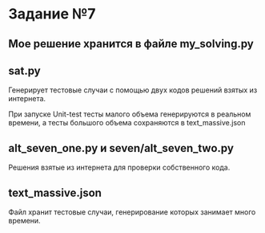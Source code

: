 Задание №7
===========

[](https://github.com/Ilysikov/TinkoffContest/blob/main/photo/ex7.jpg)

Мое решение хранится в файле my_solving.py 
-------------------------------------------

sat.py
-------
Генерирует тестовые случаи с помощью двух кодов решений взятых из интернета.

При запуске Unit-test тесты малого объема генерируются в реальном времени, 
а тесты большого объема сохраняются в text_massive.json

alt_seven_one.py и seven/alt_seven_two.py 
------------------------------------------
Решения взятые из интернета для проверки собственного кода.

text_massive.json
------------------
Файл хранит тестовые случаи, генерирование которых занимает много времени. 